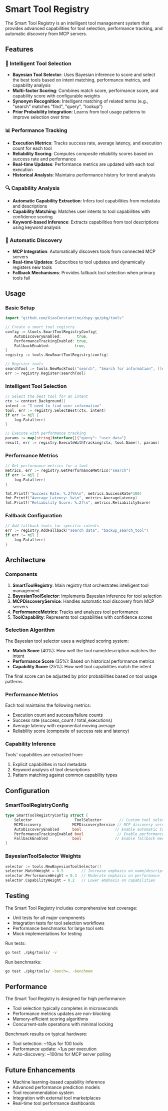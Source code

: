 # Smart Tool Registry

The Smart Tool Registry is an intelligent tool management system that provides advanced capabilities for tool selection, performance tracking, and automatic discovery from MCP servers.

## Features

### 🧠 Intelligent Tool Selection
- **Bayesian Tool Selector**: Uses Bayesian inference to score and select the best tools based on intent matching, performance metrics, and capability analysis
- **Multi-factor Scoring**: Combines match score, performance score, and capability score with configurable weights
- **Synonym Recognition**: Intelligent matching of related terms (e.g., "search" matches "find", "query", "lookup")
- **Prior Probability Integration**: Learns from tool usage patterns to improve selection over time

### 📊 Performance Tracking
- **Execution Metrics**: Tracks success rate, average latency, and execution count for each tool
- **Reliability Scoring**: Computes composite reliability scores based on success rate and performance
- **Real-time Updates**: Performance metrics are updated with each tool execution
- **Historical Analysis**: Maintains performance history for trend analysis

### 🔍 Capability Analysis
- **Automatic Capability Extraction**: Infers tool capabilities from metadata and descriptions
- **Capability Matching**: Matches user intents to tool capabilities with confidence scoring
- **Keyword-based Inference**: Extracts capabilities from tool descriptions using keyword analysis

### 🔄 Automatic Discovery
- **MCP Integration**: Automatically discovers tools from connected MCP servers
- **Real-time Updates**: Subscribes to tool updates and dynamically registers new tools
- **Fallback Mechanisms**: Provides fallback tool selection when primary tools fail

## Usage

### Basic Setup

```go
import "github.com/XiaoConstantine/dspy-go/pkg/tools"

// Create a smart tool registry
config := &tools.SmartToolRegistryConfig{
    AutoDiscoveryEnabled:       true,
    PerformanceTrackingEnabled: true,
    FallbackEnabled:           true,
}
registry := tools.NewSmartToolRegistry(config)

// Register tools
searchTool := tools.NewMockTool("search", "Search for information", []string{"search", "query"})
err := registry.Register(searchTool)
```

### Intelligent Tool Selection

```go
// Select the best tool for an intent
ctx := context.Background()
intent := "I need to find user information"
tool, err := registry.SelectBest(ctx, intent)
if err != nil {
    log.Fatal(err)
}

// Execute with performance tracking
params := map[string]interface{}{"query": "user data"}
result, err := registry.ExecuteWithTracking(ctx, tool.Name(), params)
```

### Performance Metrics

```go
// Get performance metrics for a tool
metrics, err := registry.GetPerformanceMetrics("search")
if err != nil {
    log.Fatal(err)
}

fmt.Printf("Success Rate: %.2f%%\n", metrics.SuccessRate*100)
fmt.Printf("Average Latency: %v\n", metrics.AverageLatency)
fmt.Printf("Reliability Score: %.2f\n", metrics.ReliabilityScore)
```

### Fallback Configuration

```go
// Add fallback tools for specific intents
err := registry.AddFallback("search data", "backup_search_tool")
if err != nil {
    log.Fatal(err)
}
```

## Architecture

### Components

1. **SmartToolRegistry**: Main registry that orchestrates intelligent tool management
2. **BayesianToolSelector**: Implements Bayesian inference for tool selection
3. **MCPDiscoveryService**: Handles automatic tool discovery from MCP servers
4. **PerformanceMetrics**: Tracks and analyzes tool performance
5. **ToolCapability**: Represents tool capabilities with confidence scores

### Selection Algorithm

The Bayesian tool selector uses a weighted scoring system:

- **Match Score** (40%): How well the tool name/description matches the intent
- **Performance Score** (35%): Based on historical performance metrics
- **Capability Score** (25%): How well tool capabilities match the intent

The final score can be adjusted by prior probabilities based on tool usage patterns.

### Performance Metrics

Each tool maintains the following metrics:
- Execution count and success/failure counts
- Success rate (success_count / total_executions)
- Average latency with exponential moving average
- Reliability score (composite of success rate and latency)

### Capability Inference

Tools' capabilities are extracted from:
1. Explicit capabilities in tool metadata
2. Keyword analysis of tool descriptions
3. Pattern matching against common capability types

## Configuration

### SmartToolRegistryConfig

```go
type SmartToolRegistryConfig struct {
    Selector                   ToolSelector        // Custom tool selector (default: BayesianToolSelector)
    MCPDiscovery              MCPDiscoveryService // MCP discovery service
    AutoDiscoveryEnabled      bool               // Enable automatic tool discovery
    PerformanceTrackingEnabled bool               // Enable performance tracking
    FallbackEnabled           bool               // Enable fallback mechanisms
}
```

### BayesianToolSelector Weights

```go
selector := tools.NewBayesianToolSelector()
selector.MatchWeight = 0.5        // Increase emphasis on name/description matching
selector.PerformanceWeight = 0.3  // Moderate emphasis on performance
selector.CapabilityWeight = 0.2   // Lower emphasis on capabilities
```

## Testing

The Smart Tool Registry includes comprehensive test coverage:

- Unit tests for all major components
- Integration tests for tool selection workflows
- Performance benchmarks for large tool sets
- Mock implementations for testing

Run tests:
```bash
go test ./pkg/tools/ -v
```

Run benchmarks:
```bash
go test ./pkg/tools/ -bench=. -benchmem
```

## Performance

The Smart Tool Registry is designed for high performance:

- Tool selection typically completes in microseconds
- Performance metrics updates are non-blocking
- Memory-efficient scoring algorithms
- Concurrent-safe operations with minimal locking

Benchmark results on typical hardware:
- Tool selection: ~10μs for 100 tools
- Performance update: ~1μs per execution
- Auto-discovery: ~100ms for MCP server polling

## Future Enhancements

- Machine learning-based capability inference
- Advanced performance prediction models
- Tool recommendation system
- Integration with external tool marketplaces
- Real-time tool performance dashboards